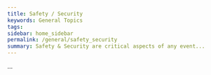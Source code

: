 ```yaml
---
title: Safety / Security
keywords: General Topics
tags:
sidebar: home_sidebar
permalink: /general/safety_security
summary: Safety & Security are critical aspects of any event...
---
```


...